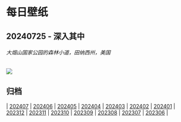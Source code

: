 # 每日壁纸

## 20240725 - 深入其中

###### 大烟山国家公园的森林小道，田纳西州，美国

![](https://www.bing.com/th?id=OHR.SmokyMountainTrail_ZH-CN4691667074_UHD.jpg)

## 归档

| [202407](/202407/README.md)
| [202406](/202406/README.md)
| [202405](/202405/README.md)
| [202404](/202404/README.md)
| [202403](/202403/README.md)
| [202402](/202402/README.md)
| [202401](/202401/README.md)
| [202312](/202312/README.md)
| [202311](/202311/README.md)
| [202310](/202310/README.md)
| [202309](/202309/README.md)
| [202308](/202308/README.md)
| [202307](/202307/README.md)
| [202306](/202306/README.md)
|